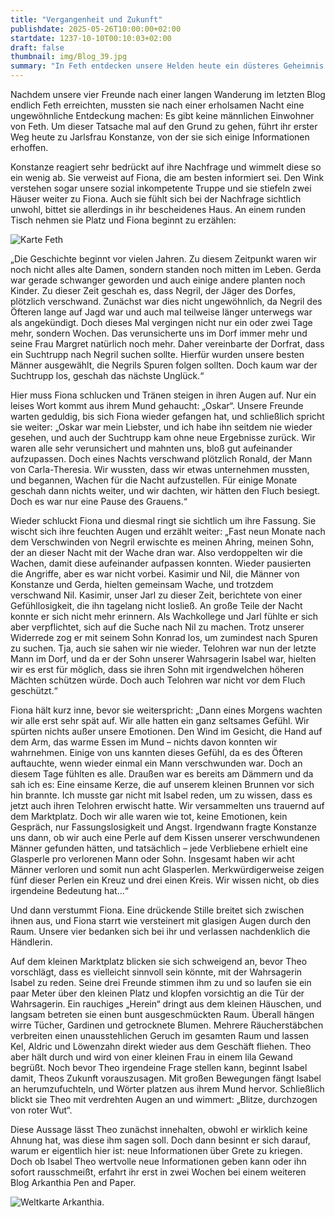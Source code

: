 ```yaml
---
title: "Vergangenheit und Zukunft"
publishdate: 2025-05-26T10:00:00+02:00
startdate: 1237-10-10T00:10:03+02:00
draft: false
thumbnail: img/Blog_39.jpg
summary: "In Feth entdecken unsere Helden heute ein düsteres Geheimnis. Nach und nach verschwanden alle Männer aus dem Dorf spurlos – zurück blieben nur Glasperlen und eine bedrückende Stille. Als sie schließlich Wahrsagerin Isabel aufsuchen, erhält Theo eine auch noch rätselhafte Vision. Was hat es mit dem Fluch auf sich? Und was bedeuten die Perlen? Die Antworten – oder neue Fragen – findet ihr hier:"
---
```


Nachdem unsere vier Freunde nach einer langen Wanderung im letzten Blog endlich Feth erreichten, mussten sie nach einer erholsamen Nacht eine ungewöhnliche Entdeckung machen: Es gibt keine männlichen Einwohner von Feth. Um dieser Tatsache mal auf den Grund zu gehen, führt ihr erster Weg heute zu Jarlsfrau Konstanze, von der sie sich einige Informationen erhoffen.

Konstanze reagiert sehr bedrückt auf ihre Nachfrage und wimmelt diese so ein wenig ab. Sie verweist auf Fiona, die am besten informiert sei. Den Wink verstehen sogar unsere sozial inkompetente Truppe und sie stiefeln zwei Häuser weiter zu Fiona. Auch sie fühlt sich bei der Nachfrage sichtlich unwohl, bittet sie allerdings in ihr bescheidenes Haus. An einem runden Tisch nehmen sie Platz und Fiona beginnt zu erzählen:
<div class="img-max center">
  <img class="img-fluid" title="Karte Feth" alt="Karte Feth" src="/img/feth.jpg" />
</div>

„Die Geschichte beginnt vor vielen Jahren. Zu diesem Zeitpunkt waren wir noch nicht alles alte Damen, sondern standen noch mitten im Leben. Gerda war gerade schwanger geworden und auch einige andere planten noch Kinder. Zu dieser Zeit geschah es, dass Negril, der Jäger des Dorfes, plötzlich verschwand. Zunächst war dies nicht ungewöhnlich, da Negril des Öfteren lange auf Jagd war und auch mal teilweise länger unterwegs war als angekündigt. Doch dieses Mal vergingen nicht nur ein oder zwei Tage mehr, sondern Wochen. Das verunsicherte uns im Dorf immer mehr und seine Frau Margret natürlich noch mehr. Daher vereinbarte der Dorfrat, dass ein Suchtrupp nach Negril suchen sollte. Hierfür wurden unsere besten Männer ausgewählt, die Negrils Spuren folgen sollten. Doch kaum war der Suchtrupp los, geschah das nächste Unglück.“

Hier muss Fiona schlucken und Tränen steigen in ihren Augen auf. Nur ein leises Wort kommt aus ihrem Mund gehaucht: „Oskar“. Unsere Freunde warten geduldig, bis sich Fiona wieder gefangen hat, und schließlich spricht sie weiter: „Oskar war mein Liebster, und ich habe ihn seitdem nie wieder gesehen, und auch der Suchtrupp kam ohne neue Ergebnisse zurück. Wir waren alle sehr verunsichert und mahnten uns, bloß gut aufeinander aufzupassen. Doch eines Nachts verschwand plötzlich Ronald, der Mann von Carla-Theresia. Wir wussten, dass wir etwas unternehmen mussten, und begannen, Wachen für die Nacht aufzustellen. Für einige Monate geschah dann nichts weiter, und wir dachten, wir hätten den Fluch besiegt. Doch es war nur eine Pause des Grauens.“

Wieder schluckt Fiona und diesmal ringt sie sichtlich um ihre Fassung. Sie wischt sich ihre feuchten Augen und erzählt weiter: „Fast neun Monate nach dem Verschwinden von Negril erwischte es meinen Ahring, meinen Sohn, der an dieser Nacht mit der Wache dran war. Also verdoppelten wir die Wachen, damit diese aufeinander aufpassen konnten. Wieder pausierten die Angriffe, aber es war nicht vorbei. Kasimir und Nil, die Männer von Konstanze und Gerda, hielten gemeinsam Wache, und trotzdem verschwand Nil. Kasimir, unser Jarl zu dieser Zeit, berichtete von einer Gefühllosigkeit, die ihn tagelang nicht losließ. An große Teile der Nacht konnte er sich nicht mehr erinnern. Als Wachkollege und Jarl fühlte er sich aber verpflichtet, sich auf die Suche nach Nil zu machen. Trotz unserer Widerrede zog er mit seinem Sohn Konrad los, um zumindest nach Spuren zu suchen. Tja, auch sie sahen wir nie wieder. Telohren war nun der letzte Mann im Dorf, und da er der Sohn unserer Wahrsagerin Isabel war, hielten wir es erst für möglich, dass sie ihren Sohn mit irgendwelchen höheren Mächten schützen würde. Doch auch Telohren war nicht vor dem Fluch geschützt.“

Fiona hält kurz inne, bevor sie weiterspricht: „Dann eines Morgens wachten wir alle erst sehr spät auf. Wir alle hatten ein ganz seltsames Gefühl. Wir spürten nichts außer unsere Emotionen. Den Wind im Gesicht, die Hand auf dem Arm, das warme Essen im Mund – nichts davon konnten wir wahrnehmen. Einige von uns kannten dieses Gefühl, da es des Öfteren auftauchte, wenn wieder einmal ein Mann verschwunden war. Doch an diesem Tage fühlten es alle. Draußen war es bereits am Dämmern und da sah ich es: Eine einsame Kerze, die auf unserem kleinen Brunnen vor sich hin brannte. Ich musste gar nicht mit Isabel reden, um zu wissen, dass es jetzt auch ihren Telohren erwischt hatte. Wir versammelten uns trauernd auf dem Marktplatz. Doch wir alle waren wie tot, keine Emotionen, kein Gespräch, nur Fassungslosigkeit und Angst. Irgendwann fragte Konstanze uns dann, ob wir auch eine Perle auf dem Kissen unserer verschwundenen Männer gefunden hätten, und tatsächlich – jede Verbliebene erhielt eine Glasperle pro verlorenen Mann oder Sohn. Insgesamt haben wir acht Männer verloren und somit nun acht Glasperlen. Merkwürdigerweise zeigen fünf dieser Perlen ein Kreuz und drei einen Kreis. Wir wissen nicht, ob dies irgendeine Bedeutung hat...“

Und dann verstummt Fiona. Eine drückende Stille breitet sich zwischen ihnen aus, und Fiona starrt wie versteinert mit glasigen Augen durch den Raum. Unsere vier bedanken sich bei ihr und verlassen nachdenklich die Händlerin.

Auf dem kleinen Marktplatz blicken sie sich schweigend an, bevor Theo vorschlägt, dass es vielleicht sinnvoll sein könnte, mit der Wahrsagerin Isabel zu reden. Seine drei Freunde stimmen ihm zu und so laufen sie ein paar Meter über den kleinen Platz und klopfen vorsichtig an die Tür der Wahrsagerin. Ein rauchiges „Herein“ dringt aus dem kleinen Häuschen, und langsam betreten sie einen bunt ausgeschmückten Raum. Überall hängen wirre Tücher, Gardinen und getrocknete Blumen. Mehrere Räucherstäbchen verbreiten einen unausstehlichen Geruch im gesamten Raum und lassen Kel, Aldric und Löwenzahn direkt wieder aus dem Geschäft fliehen. Theo aber hält durch und wird von einer kleinen Frau in einem lila Gewand begrüßt. Noch bevor Theo irgendeine Frage stellen kann, beginnt Isabel damit, Theos Zukunft vorauszusagen. Mit großen Bewegungen fängt Isabel an herumzufuchteln, und Wörter platzen aus ihrem Mund hervor. Schließlich blickt sie Theo mit verdrehten Augen an und wimmert: „Blitze, durchzogen von roter Wut“.

Diese Aussage lässt Theo zunächst innehalten, obwohl er wirklich keine Ahnung hat, was diese ihm sagen soll. Doch dann besinnt er sich darauf, warum er eigentlich hier ist: neue Informationen über Grete zu kriegen. Doch ob Isabel Theo wertvolle neue Informationen geben kann oder ihn sofort rausschmeißt, erfahrt ihr erst in zwei Wochen bei einem weiteren Blog Arkanthia Pen and Paper.

<div class="img-max center">
  <img class="img-fluid" title="Weltkarte Arkanthia" alt="Weltkarte Arkanthia." src="/img/Arkanthia_Full_Map_Feth.jpg" />
</div>
